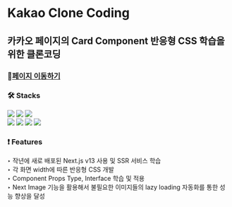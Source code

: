 # Kakao Clone Coding

## 카카오 페이지의 Card Component 반응형 CSS 학습을 위한 클론코딩

### 🔗[페이지 이동하기](https://kakao-tau.vercel.app/)

### **🛠️ Stacks**

<div>
<img src="https://img.shields.io/badge/html-1572B6?style=for-the-badge&logo=html5&logoColor=white"> 
<img src="https://img.shields.io/badge/css-1572B6?style=for-the-badge&logo=css3&logoColor=white"> 
<img src="https://img.shields.io/badge/javascript-F7DF1E?style=for-the-badge&logo=javascript&logoColor=black"> 
<br>
 <img src="https://img.shields.io/badge/react-61DAFB?style=for-the-badge&logo=react&logoColor=black"> 
<img src="https://img.shields.io/badge/TypeScript-3178c6?style=for-the-badge&logo=TypeScript&logoColor=white">
<img src="https://img.shields.io/badge/Next.js-339933?style=for-the-badge&logo=Next.js&logoColor=white">
 <img src="https://img.shields.io/badge/styled components-DB7093?style=for-the-badge&logo=styledcomponents&logoColor=white">
 </div>

### **❗ Features**

<div>‣ 작년에 새로 배포된 Next.js v13 사용 및 SSR 서비스 학습</div>
<div>‣ 각 화면 width에 따른 반응형 CSS 개발</div>
<div>‣ Component Props Type, Interface 학습 및 적용</div>
<div>‣ Next Image 기능을 활용해서 불필요한 이미지들의 lazy loading 자동화를 통한 성능 향상을 달성</div>
